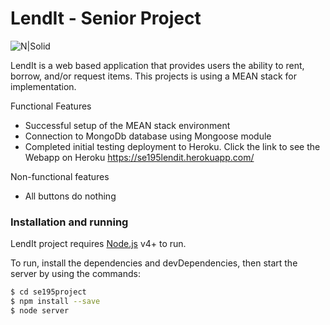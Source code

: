# LendIt - Senior Project

![N|Solid](https://cldup.com/dTxpPi9lDf.thumb.png)

LendIt is a web based application that provides users the ability to rent, borrow, and/or request items. This projects is using a MEAN stack for implementation.

  Functional Features
  - Successful setup of the MEAN stack environment
  - Connection to MongoDb database using Mongoose module
  - Completed initial testing deployment to Heroku. Click the link to see the Webapp on Heroku  https://se195lendit.herokuapp.com/

  Non-functional features
  - All buttons do nothing
  


### Installation and running 
LendIt  project requires [Node.js](https://nodejs.org/) v4+ to run.

To run, install the dependencies and devDependencies, then start the server by using the commands:
```sh
$ cd se195project
$ npm install --save
$ node server
```

